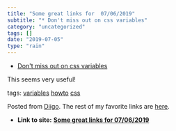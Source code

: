 ```yaml
---
title: "Some great links for  07/06/2019"
subtitle: "* Don't miss out on css variables"
category: "uncategorized"
tags: []
date: "2019-07-05"
type: "rain"
---
```

* [Don't miss out on css variables](<https://dev.to/timdeschryver/don-t-miss-out-on-css-variables-4708?utm_source=digest_mailer&utm_medium=email&utm_campaign=digest_email>)

This seems very useful!

tags: [variables](<https://www.diigo.com/user/pitosalas/variables>)
[howto](<https://www.diigo.com/user/pitosalas/howto>)
[css](<https://www.diigo.com/user/pitosalas/css>)

Posted from [Diigo](<https://www.diigo.com>). The rest of my favorite links
are [here](<https://www.diigo.com/user/pitosalas>).


* **Link to site:** **[Some great links for  07/06/2019](None)**
